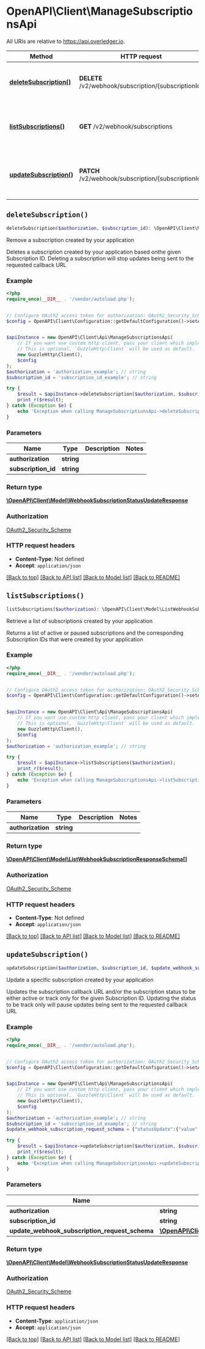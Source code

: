 # OpenAPI\Client\ManageSubscriptionsApi

All URIs are relative to https://api.overledger.io.

Method | HTTP request | Description
------------- | ------------- | -------------
[**deleteSubscription()**](ManageSubscriptionsApi.md#deleteSubscription) | **DELETE** /v2/webhook/subscription/{subscriptionId} | Remove a subscription created by your application
[**listSubscriptions()**](ManageSubscriptionsApi.md#listSubscriptions) | **GET** /v2/webhook/subscriptions | Retrieve a list of subscriptions created by your application
[**updateSubscription()**](ManageSubscriptionsApi.md#updateSubscription) | **PATCH** /v2/webhook/subscription/{subscriptionId} | Update a specific subscription created by your application


## `deleteSubscription()`

```php
deleteSubscription($authorization, $subscription_id): \OpenAPI\Client\Model\WebhookSubscriptionStatusUpdateResponse
```

Remove a subscription created by your application

Deletes a subscription created by your application based onthe given Subscription ID. Deleting a subscription will stop updates being sent to the requested callback URL

### Example

```php
<?php
require_once(__DIR__ . '/vendor/autoload.php');


// Configure OAuth2 access token for authorization: OAuth2_Security_Scheme
$config = OpenAPI\Client\Configuration::getDefaultConfiguration()->setAccessToken('YOUR_ACCESS_TOKEN');


$apiInstance = new OpenAPI\Client\Api\ManageSubscriptionsApi(
    // If you want use custom http client, pass your client which implements `GuzzleHttp\ClientInterface`.
    // This is optional, `GuzzleHttp\Client` will be used as default.
    new GuzzleHttp\Client(),
    $config
);
$authorization = 'authorization_example'; // string
$subscription_id = 'subscription_id_example'; // string

try {
    $result = $apiInstance->deleteSubscription($authorization, $subscription_id);
    print_r($result);
} catch (Exception $e) {
    echo 'Exception when calling ManageSubscriptionsApi->deleteSubscription: ', $e->getMessage(), PHP_EOL;
}
```

### Parameters

Name | Type | Description  | Notes
------------- | ------------- | ------------- | -------------
 **authorization** | **string**|  |
 **subscription_id** | **string**|  |

### Return type

[**\OpenAPI\Client\Model\WebhookSubscriptionStatusUpdateResponse**](../Model/WebhookSubscriptionStatusUpdateResponse.md)

### Authorization

[OAuth2_Security_Scheme](../../README.md#OAuth2_Security_Scheme)

### HTTP request headers

- **Content-Type**: Not defined
- **Accept**: `application/json`

[[Back to top]](#) [[Back to API list]](../../README.md#endpoints)
[[Back to Model list]](../../README.md#models)
[[Back to README]](../../README.md)

## `listSubscriptions()`

```php
listSubscriptions($authorization): \OpenAPI\Client\Model\ListWebhookSubscriptionResponseSchema[]
```

Retrieve a list of subscriptions created by your application

Returns a list of active or paused subscriptions and the corresponding Subscription IDs that were created by your application

### Example

```php
<?php
require_once(__DIR__ . '/vendor/autoload.php');


// Configure OAuth2 access token for authorization: OAuth2_Security_Scheme
$config = OpenAPI\Client\Configuration::getDefaultConfiguration()->setAccessToken('YOUR_ACCESS_TOKEN');


$apiInstance = new OpenAPI\Client\Api\ManageSubscriptionsApi(
    // If you want use custom http client, pass your client which implements `GuzzleHttp\ClientInterface`.
    // This is optional, `GuzzleHttp\Client` will be used as default.
    new GuzzleHttp\Client(),
    $config
);
$authorization = 'authorization_example'; // string

try {
    $result = $apiInstance->listSubscriptions($authorization);
    print_r($result);
} catch (Exception $e) {
    echo 'Exception when calling ManageSubscriptionsApi->listSubscriptions: ', $e->getMessage(), PHP_EOL;
}
```

### Parameters

Name | Type | Description  | Notes
------------- | ------------- | ------------- | -------------
 **authorization** | **string**|  |

### Return type

[**\OpenAPI\Client\Model\ListWebhookSubscriptionResponseSchema[]**](../Model/ListWebhookSubscriptionResponseSchema.md)

### Authorization

[OAuth2_Security_Scheme](../../README.md#OAuth2_Security_Scheme)

### HTTP request headers

- **Content-Type**: Not defined
- **Accept**: `application/json`

[[Back to top]](#) [[Back to API list]](../../README.md#endpoints)
[[Back to Model list]](../../README.md#models)
[[Back to README]](../../README.md)

## `updateSubscription()`

```php
updateSubscription($authorization, $subscription_id, $update_webhook_subscription_request_schema): \OpenAPI\Client\Model\WebhookSubscriptionStatusUpdateResponse
```

Update a specific subscription created by your application

Updates the subscription callback URL and/or the subscription status to be either active or track only for the given Subscription ID. Updating the status to be track only will pause updates being sent to the requested callback URL

### Example

```php
<?php
require_once(__DIR__ . '/vendor/autoload.php');


// Configure OAuth2 access token for authorization: OAuth2_Security_Scheme
$config = OpenAPI\Client\Configuration::getDefaultConfiguration()->setAccessToken('YOUR_ACCESS_TOKEN');


$apiInstance = new OpenAPI\Client\Api\ManageSubscriptionsApi(
    // If you want use custom http client, pass your client which implements `GuzzleHttp\ClientInterface`.
    // This is optional, `GuzzleHttp\Client` will be used as default.
    new GuzzleHttp\Client(),
    $config
);
$authorization = 'authorization_example'; // string
$subscription_id = 'subscription_id_example'; // string
$update_webhook_subscription_request_schema = {"statusUpdate":{"value":"ACTIVE"},"callbackUrl":"https://newcallbackUrl/endpoint"}; // \OpenAPI\Client\Model\UpdateWebhookSubscriptionRequestSchema

try {
    $result = $apiInstance->updateSubscription($authorization, $subscription_id, $update_webhook_subscription_request_schema);
    print_r($result);
} catch (Exception $e) {
    echo 'Exception when calling ManageSubscriptionsApi->updateSubscription: ', $e->getMessage(), PHP_EOL;
}
```

### Parameters

Name | Type | Description  | Notes
------------- | ------------- | ------------- | -------------
 **authorization** | **string**|  |
 **subscription_id** | **string**|  |
 **update_webhook_subscription_request_schema** | [**\OpenAPI\Client\Model\UpdateWebhookSubscriptionRequestSchema**](../Model/UpdateWebhookSubscriptionRequestSchema.md)|  |

### Return type

[**\OpenAPI\Client\Model\WebhookSubscriptionStatusUpdateResponse**](../Model/WebhookSubscriptionStatusUpdateResponse.md)

### Authorization

[OAuth2_Security_Scheme](../../README.md#OAuth2_Security_Scheme)

### HTTP request headers

- **Content-Type**: `application/json`
- **Accept**: `application/json`

[[Back to top]](#) [[Back to API list]](../../README.md#endpoints)
[[Back to Model list]](../../README.md#models)
[[Back to README]](../../README.md)
